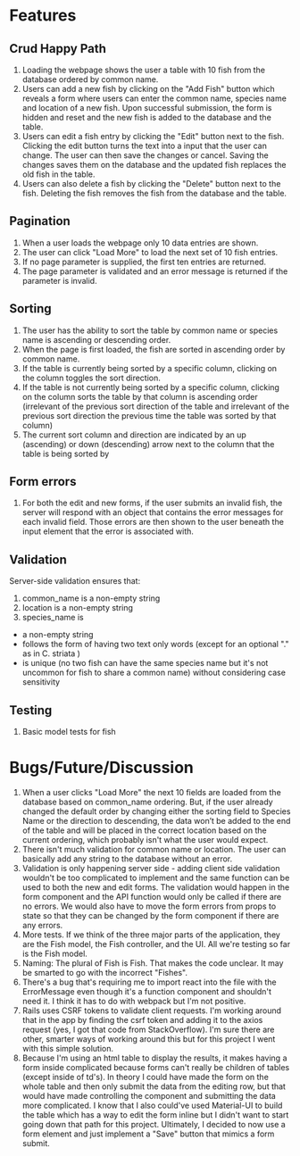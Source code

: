 # Features

## Crud Happy Path
1. Loading the webpage shows the user a table with 10 fish from the database ordered by common name.
2. Users can add a new fish by clicking on the "Add Fish" button which reveals a form where users can enter the common name, species name and location of a new fish. Upon successful submission, the form is hidden and reset and the new fish is added to the database and the table. 
3. Users can edit a fish entry by clicking the "Edit" button next to the fish. Clicking the edit button turns the text into a input that the user can change. The user can then save the changes or cancel. Saving the changes saves them on the database and the updated fish replaces the old fish in the table.
4. Users can also delete a fish by clicking the "Delete" button next to the fish. Deleting the fish removes the fish from the database and the table.

## Pagination 
1. When a user loads the webpage only 10 data entries are shown. 
2. The user can click "Load More" to load the next set of 10 fish entries.
3. If no page parameter is supplied, the first ten entries are returned.
4. The page parameter is validated and an error message is returned if the parameter is invalid.

## Sorting
1. The user has the ability to sort the table by common name or species name is ascending or descending order. 
2. When the page is first loaded, the fish are sorted in ascending order by common name.
3. If the table is currently being sorted by a specific column, clicking on the column toggles the sort direction.
4. If the table is not currently being sorted by a specific column, clicking on the column sorts the table by that column is ascending order (irrelevant of the previous sort direction of the table and irrelevant of the previous sort direction the previous time the table was sorted by that column)
5. The current sort column and direction are indicated by an up (ascending) or down (descending) arrow next to the column that the table is being sorted by 

## Form errors
1. For both the edit and new forms, if the user submits an invalid fish, the server will respond with an object that contains the error messages for each invalid field. Those errors are then shown to the user beneath the input element that the error is associated with.

## Validation
Server-side validation ensures that:
1. common_name is a non-empty string
2. location is a non-empty string
3. species_name is
 - a non-empty string
 - follows the form of having two text only words (except for an optional "." as in C. striata )
 - is unique (no two fish can have the same species name but it's not uncommon for fish to share a common name) without considering case sensitivity

## Testing
1. Basic model tests for fish

# Bugs/Future/Discussion
1. When a user clicks "Load More" the next 10 fields are loaded from the database based on common_name ordering. But, if the user already changed the default order by changing either the sorting field to Species Name or the direction to descending, the data won’t be added to the end of the table and will be placed in the correct location based on the current ordering, which probably isn't what the user would expect. 
2. There isn't much validation for common name or location. The user can basically add any string to the database without an error. 
3. Validation is only happening server side - adding client side validation wouldn't be too complicated to implement and the same function can be used to both the new and edit forms. The validation would happen in the form component and the API function would only be called if there are no errors. We would also have to move the form errors from props to state so that they can be changed by the form component if there are any errors. 
4. More tests. If we think of the three major parts of the application, they are the Fish model, the Fish controller, and the UI. All we're testing so far is the Fish model. 
5. Naming: The plural of Fish is Fish. That makes the code unclear. It may be smarted to go with the incorrect "Fishes".
6. There's a bug that's requiring me to import react into the file with the ErrorMessage even though it's a function component and shouldn't need it. I think it has to do with webpack but I'm not positive. 
7. Rails uses CSRF tokens to validate client requests. I'm working around that in the app by finding the csrf token and adding it to the axios request (yes, I got that code from StackOverflow). I'm sure there are other, smarter ways of working around this but for this project I went with this simple solution.
8. Because I'm using an html table to display the results, it makes having a form inside complicated because forms can't really be children of tables (except inside of td's). In theory I could have made the form on the whole table and then only submit the data from the editing row, but that would have made controlling the component and submitting the data more complicated. I know that I also could've used Material-UI to build the table which has a way to edit the form inline but I didn't want to start going down that path for this project. Ultimately, I decided to now use a form element and just implement a "Save" button that mimics a form submit.  

